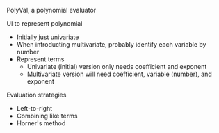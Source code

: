 PolyVal, a polynomial evaluator

UI to represent polynomial
- Initially just univariate
- When introducting multivariate, probably identify each variable by number
- Represent terms
  - Univariate (initial) version only needs coefficient and exponent
  - Multivariate version will need coefficient, variable (number), and exponent

Evaluation strategies
- Left-to-right
- Combining like terms
- Horner's method
